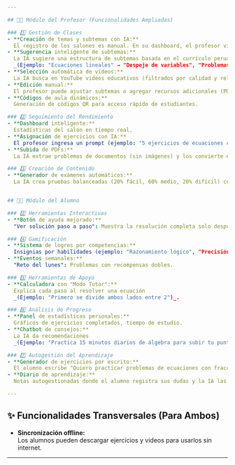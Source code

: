 ```yaml
---

## 👩‍🏫 Módulo del Profesor (Funcionalidades Ampliadas)

### 1️⃣ Gestión de Clases 
- **Creación de temas y subtemas con IA:**  
  El registro de los salones es manual. En su dashboard, el profesor visualiza sus salones y puede subir un Excel con la información de los estudiantes.
- **Sugerencia inteligente de subtemas:**  
  La IA sugiere una estructura de subtemas basada en el currículo peruano  
  _(Ejemplo: "Ecuaciones lineales" → "Despeje de variables", "Problemas verbales")_.
- **Selección automática de videos:**  
  La IA busca en YouTube videos educativos (filtrados por calidad y relevancia) y el profesor elige hasta 3 por subtema.
- **Edición manual:**  
  El profesor puede ajustar subtemas o agregar recursos adicionales (PDFs, enlaces externos).
- **Códigos de aula dinámicos:**  
  Generación de códigos QR para acceso rápido de estudiantes.

### 2️⃣ Seguimiento del Rendimiento 
- **Dashboard inteligente:**  
  Estadísticas del salón en tiempo real.
- **Asignación de ejercicios con IA:**  
  El profesor ingresa un prompt (ejemplo: "5 ejercicios de ecuaciones con contexto de compras en mercado") y la IA genera problemas únicos si es que se puede hacer.
- **Subida de PDFs:**  
  La IA extrae problemas de documentos (sin imágenes) y los convierte en ejercicios interactivos.

### 3️⃣ Creación de Contenido 
- **Generador de exámenes automáticos:**  
  La IA crea pruebas balanceadas (20% fácil, 60% medio, 20% difícil) con solo seleccionar un tema.


## 🧑‍🎓 Módulo del Alumno 

### 2️⃣ Herramientas Interactivas
- **Botón de ayuda mejorado:**  
  "Ver solución paso a paso": Muestra la resolución completa solo después de 2 intentos fallidos.

### 4️⃣ Gamificación 
- **Sistema de logros por competencias:**  
  Insignias por habilidades (ejemplo: "Razonamiento lógico", "Precisión en cálculos").
- **Eventos semanales:**  
  "Reto del lunes": Problemas con recompensas dobles.

### 5️⃣ Herramientas de Apoyo
- **Calculadora con "Modo Tutor":**  
  Explica cada paso al resolver una ecuación  
  _(Ejemplo: "Primero se divide ambos lados entre 2")_.

### 6️⃣ Análisis de Progreso 
- **Panel de estadísticas personales:**  
  Gráficos de ejercicios completados, tiempo de estudio.
- **Chatbot de consejos:**  
  La IA da recomendaciones  
  _(Ejemplo: "Practica 15 minutos diarios de álgebra para subir tu puntuación")_.

### 7️⃣ Autogestión del Aprendizaje
- **Generador de ejercicios por escrito:**  
  El alumno escribe "Quiero practicar problemas de ecuaciones con fracciones" y la IA los crea al instante.
- **Diario de aprendizaje:**  
  Notas autogestionadas donde el alumno registra sus dudas y la IA las convierte en ejercicios posteriores.

---
```


## ✨ Funcionalidades Transversales (Para Ambos)

- **Sincronización offline:**  
  Los alumnos pueden descargar ejercicios y videos para usarlos sin internet.

---